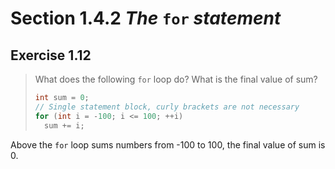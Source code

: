 # Section 1.4.2 _The_ `for` _statement_

## Exercise 1.12

> What does the following `for` loop do? What is the final value of sum?
> ```cpp
> int sum = 0;
> // Single statement block, curly brackets are not necessary
> for (int i = -100; i <= 100; ++i)
>   sum += i;
> ```

Above the `for` loop sums numbers from -100 to 100, the final value of sum is 0.